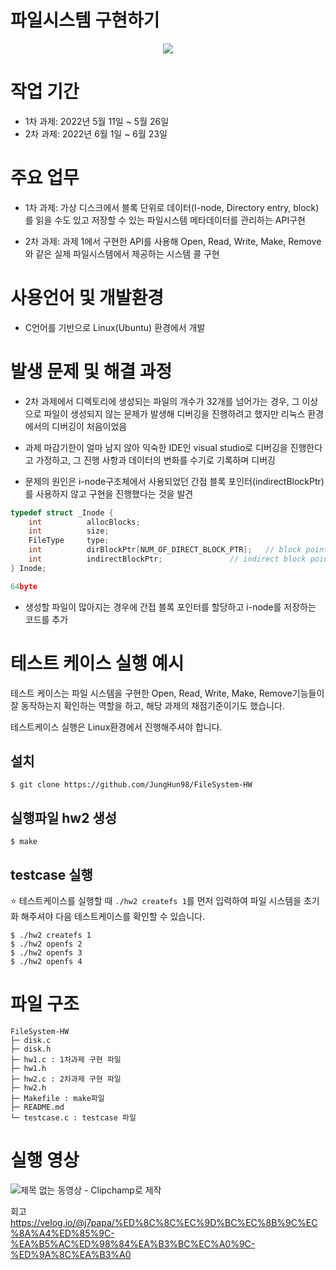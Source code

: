 # 파일시스템 구현하기
<p align="center">
<img src="https://user-images.githubusercontent.com/97653343/236963392-13d2323b-c443-4f7b-a161-3ed671beccbb.png">
</p>

# 작업 기간
- 1차 과제: 2022년 5월 11일 ~ 5월 26일
- 2차 과제: 2022년 6월 1일 ~ 6월 23일

# 주요 업무
- 1차 과제: 가상 디스크에서 블록 단위로 데이터(I-node, Directory entry, block)를 읽을 수도 있고 저장할 수 있는 파일시스템 메타데이터를 관리하는 API구현

- 2차 과제: 과제 1에서 구현한 API를 사용해 Open, Read, Write, Make, Remove와 같은 실제 파일시스템에서 제공하는 시스템 콜 구현

# 사용언어 및 개발환경
- C언어를 기반으로 Linux(Ubuntu) 환경에서 개발

# 발생 문제 및 해결 과정
- 2차 과제에서 디렉토리에 생성되는 파일의 개수가 32개를 넘어가는 경우, 그 이상으로 파일이 생성되지 않는 문제가 발생해 디버깅을 진행하려고 했지만 리눅스 환경에서의 디버깅이 처음이었음

- 과제 마감기한이 얼마 남지 않아 익숙한 IDE인 visual studio로 디버깅을 진행한다고 가정하고, 그 진행 사항과 데이터의 변화를 수기로 기록하며 디버깅

- 문제의 원인은 i-node구조체에서 사용되었던 간접 블록 포인터(indirectBlockPtr)를 사용하지 않고 구현을 진행했다는 것을 발견
```c
typedef struct _Inode {
    int          allocBlocks;
    int          size;
    FileType     type;
    int          dirBlockPtr[NUM_OF_DIRECT_BLOCK_PTR];   // block pointers
    int          indirectBlockPtr;               // indirect block pointer
} Inode;

64byte
```
- 생성할 파일이 많아지는 경우에 간접 블록 포인터를 할당하고 i-node를 저장하는 코드를 추가

# 테스트 케이스 실행 예시
테스트 케이스는 파일 시스템을 구현한 Open, Read, Write, Make, Remove기능들이 잘 동작하는지 확인하는 역할을 하고, 해당 과제의 채점기준이기도 했습니다.

테스트케이스 실행은 Linux환경에서 진행해주셔야 합니다.

## 설치
```
$ git clone https://github.com/JungHun98/FileSystem-HW
```

## 실행파일 hw2 생성
```
$ make 
```

## testcase 실행
:star: 테스트케이스를 실행할 때 `./hw2 createfs 1`를 먼저 입력하여 파일 시스템을 초기화 해주셔야 다음 테스트케이스를 확인할 수 있습니다.
```
$ ./hw2 createfs 1
$ ./hw2 openfs 2
$ ./hw2 openfs 3
$ ./hw2 openfs 4
```

# 파일 구조
```
FileSystem-HW
├─ disk.c
├─ disk.h
├─ hw1.c : 1차과제 구현 파일
├─ hw1.h 
├─ hw2.c : 2차과제 구현 파일
├─ hw2.h
├─ Makefile : make파일
├─ README.md
└─ testcase.c : testcase 파일
```
# 실행 영상

![제목 없는 동영상 - Clipchamp로 제작](https://user-images.githubusercontent.com/97653343/230119681-59008741-0c91-4c86-9529-13fa455f92fd.gif)


회고
https://velog.io/@j7papa/%ED%8C%8C%EC%9D%BC%EC%8B%9C%EC%8A%A4%ED%85%9C-%EA%B5%AC%ED%98%84%EA%B3%BC%EC%A0%9C-%ED%9A%8C%EA%B3%A0
